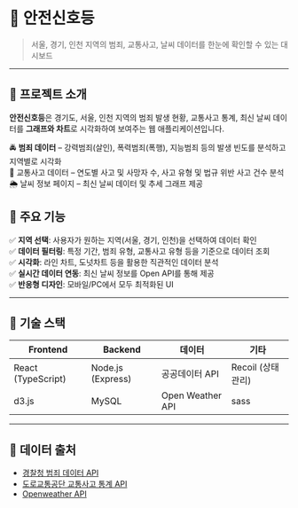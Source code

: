 # 🚥 안전신호등

> 서울, 경기, 인천 지역의 범죄, 교통사고, 날씨 데이터를 한눈에 확인할 수 있는 대시보드   

---

## 📝 프로젝트 소개
**안전신호등**은 경기도, 서울, 인천 지역의 범죄 발생 현황, 교통사고 통계, 최신 날씨 데이터를 **그래프와 차트**로 시각화하여 보여주는 웹 애플리케이션입니다.   

🚔 **범죄 데이터** – 강력범죄(살인), 폭력범죄(폭행), 지능범죄 등의 발생 빈도를 분석하고 지역별로 시각화   
🚗 교통사고 데이터 – 연도별 사고 및 사망자 수, 사고 유형 및 법규 위반 사고 건수 분석   
🌦️ 날씨 정보 페이지 – 최신 날씨 데이터 및 추세 그래프 제공   

## 🎯 주요 기능
✅ **지역 선택**: 사용자가 원하는 지역(서울, 경기, 인천)을 선택하여 데이터 확인  
✅ **데이터 필터링**: 특정 기간, 범죄 유형, 교통사고 유형 등을 기준으로 데이터 조회  
✅ **시각화**: 라인 차트, 도넛차트 등을 활용한 직관적인 데이터 분석  
✅ **실시간 데이터 연동**: 최신 날씨 정보를 Open API를 통해 제공  
✅ **반응형 디자인**: 모바일/PC에서 모두 최적화된 UI  

---

## 🚀 기술 스택
| Frontend | Backend | 데이터 | 기타 |
|----------|---------|----------|------|
| React (TypeScript) | Node.js (Express) | 공공데이터 API | Recoil (상태 관리) |
| d3.js | MySQL | Open Weather API | sass |

---

## 🔗 데이터 출처
- [경찰청 범죄 데이터 API](https://www.data.go.kr/data/3074462/fileData.do)
- [도로교통공단 교통사고 통계 API](https://opendata.koroad.or.kr/api/selectSttDataSet.do;jsessionid=E1EA66F198B3980A9BD3C739F8D3CABC)
- [Openweather API](https://openweathermap.org/api)
